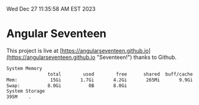 Wed Dec 27 11:35:58 AM EST 2023

# Angular Seventeen


This project is live at [https://angularseventeen.github.io](https://angularseventeen.github.io "Seventeen!") thanks to Github.

```bash
System Memory
               total        used        free      shared  buff/cache   available
Mem:            15Gi       1.7Gi       4.2Gi       265Mi       9.9Gi        13Gi
Swap:          8.0Gi          0B       8.0Gi
System Storage
395M	.
```
```bash

